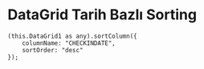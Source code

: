 # DataGrid Tarih Bazlı Sorting

```
(this.DataGrid1 as any).sortColumn({
    columnName: "CHECKINDATE",
    sortOrder: "desc"
});
```

